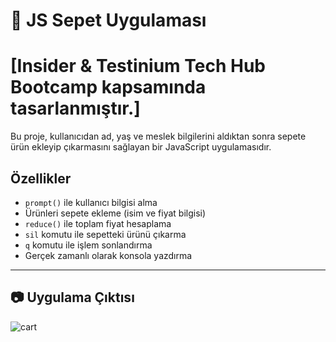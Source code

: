 # 🛒 JS Sepet Uygulaması

# [Insider & Testinium Tech Hub Bootcamp kapsamında tasarlanmıştır.]

Bu proje, kullanıcıdan ad, yaş ve meslek bilgilerini aldıktan sonra sepete ürün ekleyip çıkarmasını sağlayan bir JavaScript uygulamasıdır.

##  Özellikler

- `prompt()` ile kullanıcı bilgisi alma
- Ürünleri sepete ekleme (isim ve fiyat bilgisi)
- `reduce()` ile toplam fiyat hesaplama
- `sil` komutu ile sepetteki ürünü çıkarma
- `q` komutu ile işlem sonlandırma
- Gerçek zamanlı olarak konsola yazdırma

---

## 📷 Uygulama Çıktısı

![cart](https://github.com/user-attachments/assets/d871c09d-e49a-40c0-a284-80d3c5151695)
